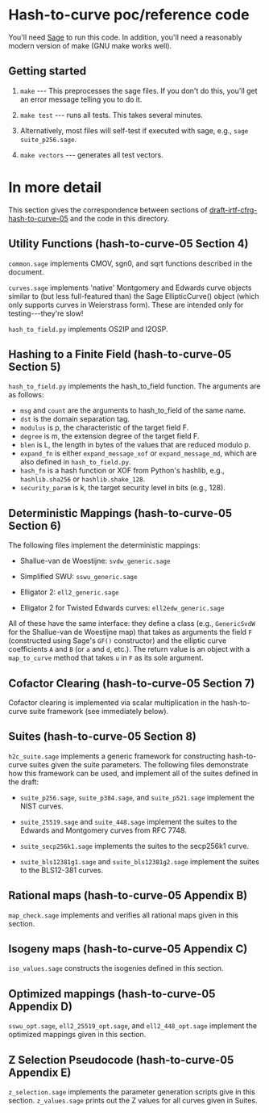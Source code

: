 # Hash-to-curve poc/reference code

You'll need [Sage](https://sagemath.org) to run this code.
In addition, you'll need a reasonably modern version of make (GNU make works well).

## Getting started

1. `make` --- This preprocesses the sage files. If you don't do this, you'll get
   an error message telling you to do it.

2. `make test` --- runs all tests. This takes several minutes.

3. Alternatively, most files will self-test if executed with sage, e.g.,
   `sage suite_p256.sage`.

4. `make vectors` --- generates all test vectors.

# In more detail

This section gives the correspondence between sections of
[draft-irtf-cfrg-hash-to-curve-05](https://tools.ietf.org/html/draft-irtf-cfrg-hash-to-curve-05)
and the code in this directory.

## Utility Functions (hash-to-curve-05 Section 4)

`common.sage` implements CMOV, sgn0, and sqrt functions described in the document.

`curves.sage` implements 'native' Montgomery and Edwards curve objects similar to
(but less full-featured than) the Sage EllipticCurve() object (which only supports
curves in Weierstrass form). These are intended only for testing---they're slow!

`hash_to_field.py` implements OS2IP and I2OSP.

## Hashing to a Finite Field (hash-to-curve-05 Section 5)

`hash_to_field.py` implements the hash\_to\_field function. The arguments are as follows:

- `msg` and `count` are the arguments to hash\_to\_field of the same name.
- `dst` is the domain separation tag.
- `modulus` is p, the characteristic of the target field F.
- `degree` is m, the extension degree of the target field F.
- `blen` is L, the length in bytes of the values that are reduced modulo p.
- `expand_fn` is either `expand_message_xof` or `expand_message_md`, which are also defined in `hash_to_field.py`.
- `hash_fn` is a hash function or XOF from Python's hashlib, e.g., `hashlib.sha256` or `hashlib.shake_128`.
- `security_param` is k, the target security level in bits (e.g., 128).

## Deterministic Mappings (hash-to-curve-05 Section 6)

The following files implement the deterministic mappings:

- Shallue-van de Woestijne: `svdw_generic.sage`

- Simplified SWU: `sswu_generic.sage`

- Elligator 2: `ell2_generic.sage`

- Elligator 2 for Twisted Edwards curves: `ell2edw_generic.sage`

All of these have the same interface: they define a class (e.g., `GenericSvdW` for
the Shallue-van de Woestijne map) that takes as arguments the field `F` (constructed
using Sage's `GF()` constructor) and the elliptic curve coefficients `A` and `B`
(or `a` and `d`, etc.). The return value is an object with a `map_to_curve` method
that takes `u` in `F` as its sole argument.

## Cofactor Clearing (hash-to-curve-05 Section 7)

Cofactor clearing is implemented via scalar multiplication in the hash-to-curve suite
framework (see immediately below).

## Suites (hash-to-curve-05 Section 8)

`h2c_suite.sage` implements a generic framework for constructing hash-to-curve suites
given the suite parameters. The following files demonstrate how this framework can
be used, and implement all of the suites defined in the draft:

- `suite_p256.sage`, `suite_p384.sage`, and `suite_p521.sage` implement the NIST curves.

- `suite_25519.sage` and `suite_448.sage` implement the suites to the Edwards and Montgomery
  curves from RFC 7748.

- `suite_secp256k1.sage` implements the suites to the secp256k1 curve.

- `suite_bls12381g1.sage` and `suite_bls12381g2.sage` implement the suites to the
  BLS12-381 curves.

## Rational maps (hash-to-curve-05 Appendix B)

`map_check.sage` implements and verifies all rational maps given in this section.

## Isogeny maps (hash-to-curve-05 Appendix C)

`iso_values.sage` constructs the isogenies defined in this section.

## Optimized mappings (hash-to-curve-05 Appendix D)

`sswu_opt.sage`, `ell2_25519_opt.sage`, and `ell2_448_opt.sage` implement the
optimized mappings given in this section.

## Z Selection Pseudocode (hash-to-curve-05 Appendix E)

`z_selection.sage` implements the parameter generation scripts give in this section.
`z_values.sage` prints out the Z values for all curves given in Suites.
